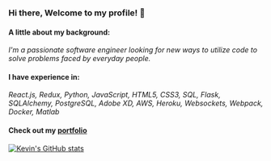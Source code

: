 ### Hi there, Welcome to my profile! 👋

#### A little about my background:
_I'm a passionate software engineer looking for new ways to utilize code to solve problems faced by everyday people._

#### I have experience in:
_React.js, Redux, Python, JavaScript, HTML5, CSS3, SQL, Flask, SQLAlchemy, PostgreSQL, Adobe XD, AWS, Heroku, Websockets, Webpack, Docker, Matlab_

#### Check out my [portfolio](https://kevv.me/)

[![Kevin's GitHub stats](https://github-readme-stats.vercel.app/api?username=jiezheng2020)](https://github.com/anuraghazra/github-readme-stats)
